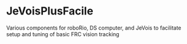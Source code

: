 # JeVoisPlusFacile
Various components for roboRio, DS computer, and JeVois to facilitate setup and tuning of basic FRC vision tracking

